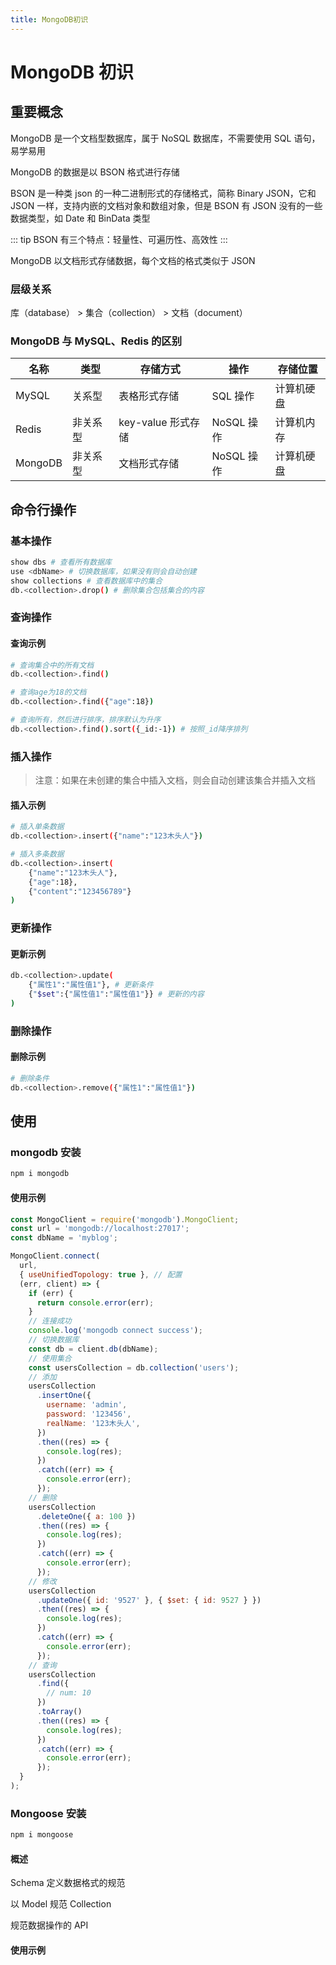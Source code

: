 ```yaml
---
title: MongoDB初识
---
```


# MongoDB 初识

## 重要概念

MongoDB 是一个文档型数据库，属于 NoSQL 数据库，不需要使用 SQL 语句，易学易用

MongoDB 的数据是以 BSON 格式进行存储

BSON 是一种类 json 的一种二进制形式的存储格式，简称 Binary JSON，它和 JSON 一样，支持内嵌的文档对象和数组对象，但是 BSON 有 JSON 没有的一些数据类型，如 Date 和 BinData 类型

::: tip
BSON 有三个特点：轻量性、可遍历性、高效性
:::

MongoDB 以文档形式存储数据，每个文档的格式类似于 JSON

### 层级关系

库（database） > 集合（collection） > 文档（document）

### MongoDB 与 MySQL、Redis 的区别

| 名称    | 类型     | 存储方式           | 操作       | 存储位置   |
| ------- | -------- | ------------------ | ---------- | ---------- |
| MySQL   | 关系型   | 表格形式存储       | SQL 操作   | 计算机硬盘 |
| Redis   | 非关系型 | key-value 形式存储 | NoSQL 操作 | 计算机内存 |
| MongoDB | 非关系型 | 文档形式存储       | NoSQL 操作 | 计算机硬盘 |

## 命令行操作

### 基本操作

```bash
show dbs # 查看所有数据库
use <dbName> # 切换数据库，如果没有则会自动创建
show collections # 查看数据库中的集合
db.<collection>.drop() # 删除集合包括集合的内容
```

### 查询操作

#### 查询示例

```bash
# 查询集合中的所有文档
db.<collection>.find()

# 查询age为18的文档
db.<collection>.find({"age":18})

# 查询所有，然后进行排序，排序默认为升序
db.<collection>.find().sort({_id:-1}) # 按照_id降序排列
```

### 插入操作

> 注意：如果在未创建的集合中插入文档，则会自动创建该集合并插入文档

#### 插入示例

```bash
# 插入单条数据
db.<collection>.insert({"name":"123木头人"})

# 插入多条数据
db.<collection>.insert(
    {"name":"123木头人"},
    {"age":18},
    {"content":"123456789"}
)
```

### 更新操作

#### 更新示例

```bash
db.<collection>.update(
    {"属性1":"属性值1"}, # 更新条件
    {"$set":{"属性值1":"属性值1"}} # 更新的内容
)
```

### 删除操作

#### 删除示例

```bash
# 删除条件
db.<collection>.remove({"属性1":"属性值1"})
```

## 使用

### mongodb 安装

```bash
npm i mongodb
```

#### 使用示例

```js
const MongoClient = require('mongodb').MongoClient;
const url = 'mongodb://localhost:27017';
const dbName = 'myblog';

MongoClient.connect(
  url,
  { useUnifiedTopology: true }, // 配置
  (err, client) => {
    if (err) {
      return console.error(err);
    }
    // 连接成功
    console.log('mongodb connect success');
    // 切换数据库
    const db = client.db(dbName);
    // 使用集合
    const usersCollection = db.collection('users');
    // 添加
    usersCollection
      .insertOne({
        username: 'admin',
        password: '123456',
        realName: '123木头人',
      })
      .then((res) => {
        console.log(res);
      })
      .catch((err) => {
        console.error(err);
      });
    // 删除
    usersCollection
      .deleteOne({ a: 100 })
      .then((res) => {
        console.log(res);
      })
      .catch((err) => {
        console.error(err);
      });
    // 修改
    usersCollection
      .updateOne({ id: '9527' }, { $set: { id: 9527 } })
      .then((res) => {
        console.log(res);
      })
      .catch((err) => {
        console.error(err);
      });
    // 查询
    usersCollection
      .find({
        // num: 10
      })
      .toArray()
      .then((res) => {
        console.log(res);
      })
      .catch((err) => {
        console.error(err);
      });
  }
);
```

### Mongoose 安装

```bash
npm i mongoose
```

#### 概述

Schema 定义数据格式的规范

以 Model 规范 Collection

规范数据操作的 API

#### 使用示例
